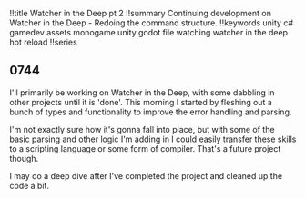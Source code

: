 !!title Watcher in the Deep pt 2
!!summary Continuing development on Watcher in the Deep - Redoing the command structure.
!!keywords unity c# gamedev assets monogame unity godot file watching watcher in the deep hot reload
!!series

## 0744

I'll primarily be working on Watcher in the Deep, with some dabbling in other projects until it is 'done'. This morning I started by fleshing out a bunch of types and functionality to improve the error handling and parsing. 

I'm not exactly sure how it's gonna fall into place, but with some of the basic parsing and other logic I'm adding in I could easily transfer these skills to a scripting language or some form of compiler. That's a future project though.

I may do a deep dive after I've completed the project and cleaned up the code a bit.
